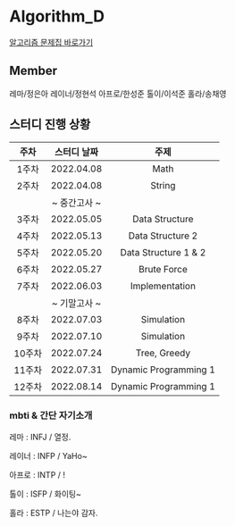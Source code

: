 # Algorithm_D

[알고리즘 문제집 바로가기](https://github.com/UMC-KU/Algorithms_Challenge)


## Member
레마/정은아 레이너/정현석 아프로/한성준 톨이/이석준 홀라/송채영



## 스터디 진행 상황
| 주차 | 스터디 날짜 | 주제 |
| :--: | :--: | :--: |
| 1주차 | 2022.04.08 | Math |
| 2주차 | 2022.04.08 | String |
| | ~ 중간고사 ~ | |
| 3주차 | 2022.05.05 | Data Structure |
| 4주차 | 2022.05.13 | Data Structure 2 |
| 5주차 | 2022.05.20 | Data Structure 1 & 2 |
| 6주차 | 2022.05.27 | Brute Force |
| 7주차 | 2022.06.03 | Implementation |
| | ~ 기말고사 ~ | |
| 8주차 | 2022.07.03 | Simulation |
| 9주차 | 2022.07.10 | Simulation |
| 10주차 | 2022.07.24 | Tree, Greedy |
| 11주차 | 2022.07.31 | Dynamic Programming 1 |
| 12주차 | 2022.08.14 | Dynamic Programming 1 |



### mbti & 간단 자기소개
레마 : INFJ / 열정.

레이너 : INFP / YaHo~

아프로 : INTP / !

톨이 : ISFP / 화이팅~

홀라 : ESTP / 나는야 감자.
